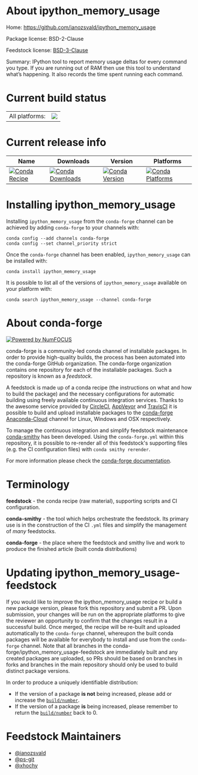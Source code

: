 About ipython_memory_usage
==========================

Home: https://github.com/ianozsvald/ipython_memory_usage

Package license: BSD-2-Clause

Feedstock license: [BSD-3-Clause](https://github.com/conda-forge/ipython_memory_usage-feedstock/blob/master/LICENSE.txt)

Summary: IPython tool to report memory usage deltas for every command you type.
If you are running out of RAM then use this tool to understand what’s
happening. It also records the time spent running each command.


Current build status
====================


<table><tr><td>All platforms:</td>
    <td>
      <a href="https://dev.azure.com/conda-forge/feedstock-builds/_build/latest?definitionId=5390&branchName=master">
        <img src="https://dev.azure.com/conda-forge/feedstock-builds/_apis/build/status/ipython_memory_usage-feedstock?branchName=master">
      </a>
    </td>
  </tr>
</table>

Current release info
====================

| Name | Downloads | Version | Platforms |
| --- | --- | --- | --- |
| [![Conda Recipe](https://img.shields.io/badge/recipe-ipython_memory_usage-green.svg)](https://anaconda.org/conda-forge/ipython_memory_usage) | [![Conda Downloads](https://img.shields.io/conda/dn/conda-forge/ipython_memory_usage.svg)](https://anaconda.org/conda-forge/ipython_memory_usage) | [![Conda Version](https://img.shields.io/conda/vn/conda-forge/ipython_memory_usage.svg)](https://anaconda.org/conda-forge/ipython_memory_usage) | [![Conda Platforms](https://img.shields.io/conda/pn/conda-forge/ipython_memory_usage.svg)](https://anaconda.org/conda-forge/ipython_memory_usage) |

Installing ipython_memory_usage
===============================

Installing `ipython_memory_usage` from the `conda-forge` channel can be achieved by adding `conda-forge` to your channels with:

```
conda config --add channels conda-forge
conda config --set channel_priority strict
```

Once the `conda-forge` channel has been enabled, `ipython_memory_usage` can be installed with:

```
conda install ipython_memory_usage
```

It is possible to list all of the versions of `ipython_memory_usage` available on your platform with:

```
conda search ipython_memory_usage --channel conda-forge
```


About conda-forge
=================

[![Powered by NumFOCUS](https://img.shields.io/badge/powered%20by-NumFOCUS-orange.svg?style=flat&colorA=E1523D&colorB=007D8A)](http://numfocus.org)

conda-forge is a community-led conda channel of installable packages.
In order to provide high-quality builds, the process has been automated into the
conda-forge GitHub organization. The conda-forge organization contains one repository
for each of the installable packages. Such a repository is known as a *feedstock*.

A feedstock is made up of a conda recipe (the instructions on what and how to build
the package) and the necessary configurations for automatic building using freely
available continuous integration services. Thanks to the awesome service provided by
[CircleCI](https://circleci.com/), [AppVeyor](https://www.appveyor.com/)
and [TravisCI](https://travis-ci.com/) it is possible to build and upload installable
packages to the [conda-forge](https://anaconda.org/conda-forge)
[Anaconda-Cloud](https://anaconda.org/) channel for Linux, Windows and OSX respectively.

To manage the continuous integration and simplify feedstock maintenance
[conda-smithy](https://github.com/conda-forge/conda-smithy) has been developed.
Using the ``conda-forge.yml`` within this repository, it is possible to re-render all of
this feedstock's supporting files (e.g. the CI configuration files) with ``conda smithy rerender``.

For more information please check the [conda-forge documentation](https://conda-forge.org/docs/).

Terminology
===========

**feedstock** - the conda recipe (raw material), supporting scripts and CI configuration.

**conda-smithy** - the tool which helps orchestrate the feedstock.
                   Its primary use is in the construction of the CI ``.yml`` files
                   and simplify the management of *many* feedstocks.

**conda-forge** - the place where the feedstock and smithy live and work to
                  produce the finished article (built conda distributions)


Updating ipython_memory_usage-feedstock
=======================================

If you would like to improve the ipython_memory_usage recipe or build a new
package version, please fork this repository and submit a PR. Upon submission,
your changes will be run on the appropriate platforms to give the reviewer an
opportunity to confirm that the changes result in a successful build. Once
merged, the recipe will be re-built and uploaded automatically to the
`conda-forge` channel, whereupon the built conda packages will be available for
everybody to install and use from the `conda-forge` channel.
Note that all branches in the conda-forge/ipython_memory_usage-feedstock are
immediately built and any created packages are uploaded, so PRs should be based
on branches in forks and branches in the main repository should only be used to
build distinct package versions.

In order to produce a uniquely identifiable distribution:
 * If the version of a package **is not** being increased, please add or increase
   the [``build/number``](https://docs.conda.io/projects/conda-build/en/latest/resources/define-metadata.html#build-number-and-string).
 * If the version of a package **is** being increased, please remember to return
   the [``build/number``](https://docs.conda.io/projects/conda-build/en/latest/resources/define-metadata.html#build-number-and-string)
   back to 0.

Feedstock Maintainers
=====================

* [@ianozsvald](https://github.com/ianozsvald/)
* [@ps-git](https://github.com/ps-git/)
* [@xhochy](https://github.com/xhochy/)

